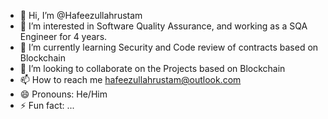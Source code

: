 - 👋 Hi, I’m @Hafeezullahrustam
- 👀 I’m interested in Software Quality Assurance, and working as a SQA Engineer for 4 years.
- 🌱 I’m currently learning Security and Code review of contracts based on Blockchain
- 💞️ I’m looking to collaborate on  the Projects based on Blockchain
- 📫 How to reach me hafeezullahrustam@outlook.com
- 😄 Pronouns: He/Him
- ⚡ Fun fact: ...

<!---
Hafeezullahrustam/Hafeezullahrustam is a ✨ special ✨ repository because its `README.md` (this file) appears on your GitHub profile.
You can click the Preview link to take a look at your changes.
--->
